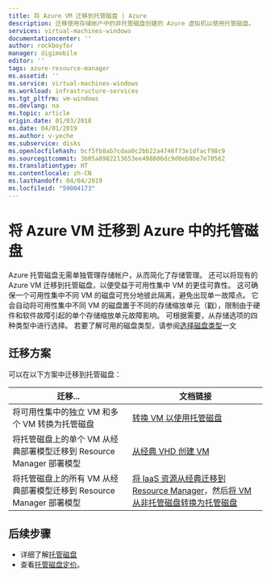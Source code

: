 ```yaml
---
title: 将 Azure VM 迁移到托管磁盘 | Azure
description: 迁移使用存储帐户中的非托管磁盘创建的 Azure 虚拟机以使用托管磁盘。
services: virtual-machines-windows
documentationcenter: ''
author: rockboyfor
manager: digimobile
editor: ''
tags: azure-resource-manager
ms.assetid: ''
ms.service: virtual-machines-windows
ms.workload: infrastructure-services
ms.tgt_pltfrm: vm-windows
ms.devlang: na
ms.topic: article
origin.date: 01/03/2018
ms.date: 04/01/2019
ms.author: v-yeche
ms.subservice: disks
ms.openlocfilehash: bcf5fb8ab7cdaa0c2bb22a4746f73e1dfacf98c9
ms.sourcegitcommit: 3b05a8982213653ee498806dc9d0eb8be7e70562
ms.translationtype: HT
ms.contentlocale: zh-CN
ms.lasthandoff: 04/04/2019
ms.locfileid: "59004173"
---
```

# <a name="migrate-azure-vms-to-managed-disks-in-azure"></a>将 Azure VM 迁移到 Azure 中的托管磁盘

Azure 托管磁盘无需单独管理存储帐户，从而简化了存储管理。  还可以将现有的 Azure VM 迁移到托管磁盘，以便受益于可用性集中 VM 的更佳可靠性。 这可确保一个可用性集中不同 VM 的磁盘可充分地彼此隔离，避免出现单一故障点。 它会自动将可用性集中不同 VM 的磁盘置于不同的存储缩放单元（戳），限制由于硬件和软件故障引起的单个存储缩放单元故障影响。
可根据需要，从存储选项的四种类型中进行选择。 若要了解可用的磁盘类型，请参阅[选择磁盘类型](disks-types.md)一文

## <a name="migrate-scenarios"></a>迁移方案

可以在以下方案中迁移到托管磁盘：

| **迁移...**                                            | **文档链接**                                                                                                                                                                                                                                                                  |
|----------------------------------------------------|-------------------------------------------------------------------------------------------------------------------------------------------------------------------------------------------------------------------------------------------------------------------------------------|
| 将可用性集中的独立 VM 和多个 VM 转换为托管磁盘   | [转换 VM 以使用托管磁盘](convert-unmanaged-to-managed-disks.md) |
| 将托管磁盘上的单个 VM 从经典部署模型迁移到 Resource Manager 部署模型     | [从经典 VHD 创建 VM](create-vm-specialized-portal.md)  | 
| 将托管磁盘上的所有 VM 从经典部署模型迁移到 Resource Manager 部署模型     | [将 IaaS 资源从经典迁移到 Resource Manager](migration-classic-resource-manager-ps.md)，然后[将 VM 从非托管磁盘转换为托管磁盘](convert-unmanaged-to-managed-disks.md) | 

## <a name="next-steps"></a>后续步骤

- 详细了解[托管磁盘](managed-disks-overview.md)
- 查看[托管磁盘定价](https://www.azure.cn/pricing/details/storage/)。

<!-- Update_Description: update meta properties， update link -->